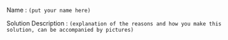 Name : `(put your name here)`

Solution Description : `(explanation of the reasons and how you make this solution, can be accompanied by pictures)`
